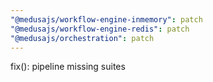 ```yaml
---
"@medusajs/workflow-engine-inmemory": patch
"@medusajs/workflow-engine-redis": patch
"@medusajs/orchestration": patch
---
```


fix(): pipeline missing suites
